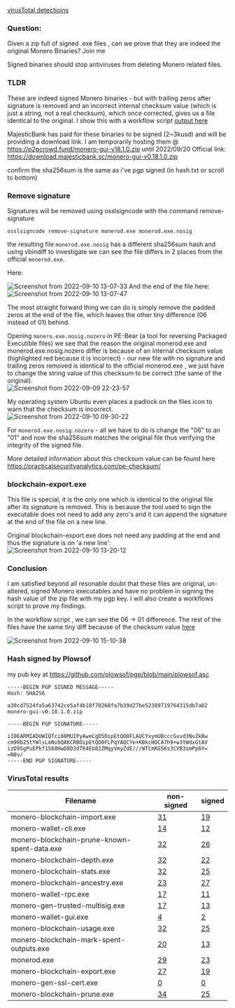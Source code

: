 [virusTotal detectioins](#virustotal-results)
### Question:

Given a zip full of signed .exe files , can we prove that they are indeed the original Monero Binaries? Join me

Signed binaries should stop antiviruses from deleting Monero related files.    

### TLDR

These are indeed signed Monero binaries - but with trailing zeros after signature is removed and an incorrect internal checksum value (which is just a string, not a real checksum), which once corrected, gives us a file identical to the original. I show this with a workflow script [output here](https://github.com/plowsof/verify-mb-gui-binaries/runs/8285192387?check_suite_focus=true)

MajesticBank has paid for these binaries to be signed (2~3kusd) and will be providing a download link. I am temporarily hosting them @ https://p2pcrowd.fund/monero-gui-v18.1.0.zip until 2022/09/20 Official link: https://download.majesticbank.sc/monero-gui-v0.18.1.0.zip

confirm the sha256sum is the same as i've pgp signed (in hash.txt or scroll to bottom)

### Remove signature

Signatures will be removed using osslsigncode with the command remove-signature

```
osslsigncode remove-signature monerod.exe monerod.exe.nosig
```

the resulting file `monerod.exe.nosig` has a different sha256sum hash and using vbindiff to investigate we can see the file differs in 2 places from the official `monerod.exe`.    

Here:    

![Screenshot from 2022-09-10 13-07-33](https://user-images.githubusercontent.com/77655812/189482664-2c4f0609-c297-4cd5-ae5d-b4823e871604.png)
And the end of the file here:
![Screenshot from 2022-09-10 13-07-47](https://user-images.githubusercontent.com/77655812/189482687-64d49c73-6928-487c-9f8a-b32d18142da5.png)

The most straight forward thing we can do is simply remove the padded zeros at the end of the file, which leaves the other tiny difference (06 instead of 01) behind.

Opening `monero.exe.nosig.nozero` in PE-Bear (a tool for reversing Packaged Executible files) we see that the reason the original monerod.exe and monerod.exe.nosig.nozero differ is because of an internal checksum value (highlighted red because it is incorrect) - our new file with no signature and trailing zeros removed is identical to the official monerod.exe , we just have to change the string value of this checksum to be correct (the same of the original).    
![Screenshot from 2022-09-09 22-23-57](https://user-images.githubusercontent.com/77655812/189482748-bc4f97a4-9c5e-4295-850e-6536d07bc123.png)

My operating system Ubuntu even places a padlock on the files icon to warn that the checksum is incorrect.
![Screenshot from 2022-09-10 09-30-22](https://user-images.githubusercontent.com/77655812/189482830-2397332d-95a3-4792-b8d9-bf1d57eb7d8c.png)

For `monerod.exe.nosig.nozero` - all we have to do is change the "06" to an "01" and now the sha256sum matches the original file thus verifying the integrity of the signed file.

More detailed information about this checksum value can be found here https://practicalsecurityanalytics.com/pe-checksum/

### blockchain-export.exe

This file is special, it is the only one which is identical to the original file after its signature is removed. This is because the tool used to sign the executable does not need to add any zero's and it can append the signature at the end of the file on a new line.

Original blockchain-export.exe does not need any padding at the end and thus the signature is on 'a new line':
![Screenshot from 2022-09-10 13-20-12](https://user-images.githubusercontent.com/77655812/189483117-3cdf83fc-bde4-4cf2-ac9d-1d661061dcc8.png)

### Conclusion

I am satisfied beyond all resonable doubt that these files are original, un-altered, signed Monero executables and have no problem in signing the hash value of the zip file with my pgp key. I will also create a workflows script to prove my findings.

In the workflow script , we can see the 06 -> 01 difference. The rest of the files have the same tiny diff because of the checksum value [here](https://github.com/plowsof/verify-mb-gui-binaries/runs/8285192387?check_suite_focus=true#step:7:55)

![Screenshot from 2022-09-10 15-10-38](https://user-images.githubusercontent.com/77655812/189487826-ebb8d97a-99ef-4c15-85ae-23a5adcd6590.png)

### Hash signed by Plowsof

my pub key at https://github.com/plowsof/pgp/blob/main/plowsof.asc
```
-----BEGIN PGP SIGNED MESSAGE-----
Hash: SHA256

a30cd7524fa5a63742ce5af4b18f70268fa7b39d27be52389719764315db7a02  monero-gui-v0.18.1.0.zip

-----BEGIN PGP SIGNATURE-----

iI0EARMIADUWIQTci88MUIPyAweCgD5OipEtQO0FLAUCYxymUBcccGxvd3NvZkBw
cm90b25tYWlsLmNvbQAKCRBOipEtQO0FLPqYAQCYe+KBkcHOCA7h9+w3tWdxGtAV
izD9SgPuEPkf1568HwD8D3dTR4EU82ZMqyVmyZdE///WTCmKG5Ks3CVB3smPp6Y=
=N8v/
-----END PGP SIGNATURE-----

```


### VirusTotal results

| Filename | non-signed | signed |
| --- | --- | --- |
| monero-blockchain-import.exe | [31](https://www.virustotal.com/gui/file/cdc39cca213e920625617b09dcd5b4c73d6c81413ada4e27f91051e112ebec4f/detection) | [19](https://www.virustotal.com/gui/file/6577728de8ce52598c8905dcb3fce439186ab92ce2d65275cd0453262028c749/detection) |
| monero-wallet-cli.exe | [14](https://www.virustotal.com/gui/file/2ee5e5a9a8026c9497dd31e2dcb2f81770a55ddcfea3c9a7a54089a156cf0b4c/detection) | [12](https://www.virustotal.com/gui/file/fda2958615a739f4c5c8015314c2dddefc357dc6d9a8ba0563846e9a546d8ba0/detection) |
| monero-blockchain-prune-known-spent-data.exe | [32](https://www.virustotal.com/gui/file/31a119d6d543670d2b6b708958cb57140aa1a62ccfc3875befa1aa8149587533/detection) | [26](https://www.virustotal.com/gui/file/c9b241f4c27fd3e84c768696103cbb0570621113ef96531862761ea088bbb420/detection) |
| monero-blockchain-depth.exe | [32](https://www.virustotal.com/gui/file/b0fd634e37aadfdf875841491bf017daff25bb11ca02e18f6e2898d6535d2d96/detection) | [22](https://www.virustotal.com/gui/file/20fdfd2b0e40525a1d745bb541b0bda507603e37cae694e8b82891ee275aaed1/detection) |
| monero-blockchain-stats.exe | [32](https://www.virustotal.com/gui/file/b7098e9b81d4e6ae0aa488581b090d6d2224df2a4a0c5d5b05cd9ef302fef010/detection) | [25](https://www.virustotal.com/gui/file/6c3ee308c91c3bbcaf77b6ace023447fbaa6103a71919e8fa63973ce496ff4ad/detection) |
| monero-blockchain-ancestry.exe | [23](https://www.virustotal.com/gui/file/792ba39746c2a82630aa60ac56e62673e95e3c30aa055f373110a823e544b338/detection) | [27](https://www.virustotal.com/gui/file/950fb1bda7b9f573c61113ecdefbdac58e89554a6837b37a3f95160889a5f72e/detection) |
| monero-wallet-rpc.exe | [17](https://www.virustotal.com/gui/file/de75419d1659dc71a6fda132d6a6b62bdbadf296ed3cafad397731dd4925b325/detection) | [11](https://www.virustotal.com/gui/file/1a549fc343cec1f2767ea271c474653a8a421e7daf731abcd816ef60927bb3f1/detection) |
| monero-gen-trusted-multisig.exe | [17](https://www.virustotal.com/gui/file/a61fb96921b3647f8952f963828f4d11fec419929466d95d476e55928b0cb6f1/detection) | [13](https://www.virustotal.com/gui/file/792e6492eff49160c9db1be2fff8fa7fbd7c338d72d5222a1559574115fd26d6/detection) |
| monero-wallet-gui.exe | [4](https://www.virustotal.com/gui/file/aa1236e8ff94e1e698b88f960dc084448dfeea52ce5247b3d6fedab17194027f/detection) | [2](https://www.virustotal.com/gui/file/a261b3d12ef102d8fd302d969e72e8c91bf8c42762ad18be8374f5219e3ae4de/detection) |
| monero-blockchain-usage.exe | [32](https://www.virustotal.com/gui/file/b7b9b084ef31ceda8d49e627ad7e21f9fb01c871d81d68ca30223f5392571acb/detection) | [25](https://www.virustotal.com/gui/file/d02044d86e981c2c9d62450ca617f3af56be16777b0eb8cde488ee116fc577af/detection) |
| monero-blockchain-mark-spent-outputs.exe | [20](https://www.virustotal.com/gui/file/dad8c91d84f3d941c4cad203efd7037685ca33b3bdae6b0fb5b181614ba53bef/detection) | [13](https://www.virustotal.com/gui/file/e2924934ce6f170fcc1ecec588b70c82447a490246ed7125f2e97d0922d750e3/detection) |
| monerod.exe | [29](https://www.virustotal.com/gui/file/42e2ad50112d8dfb1bb3053707fd2696d57fe4c40a33702a14ff99138d8f519b/detection) | [23](https://www.virustotal.com/gui/file/453c8acf34245d9259791d290b5b12f8a429264561fefc7325029fe3e22c4683/detection) |
| monero-blockchain-export.exe | [27](https://www.virustotal.com/gui/file/7799b6c788c3732ce3dc53cb120a9ae664382085471c0b100b962db4c2f8f4e3/detection) | [19](https://www.virustotal.com/gui/file/db316c3a71823c168b64bb696a3c7ac4006eb7a4f26f1666baf904b7e7f735b0/detection) |
| monero-gen-ssl-cert.exe | [0](https://www.virustotal.com/gui/file/7f285310497a056a1a6b67bae29ce0ff0c5326020175aaadee90a4e120585d5c/detection) | [0](https://www.virustotal.com/gui/file/3ed68f49afaf5940f7bed53c5c6cd5a7c7d3609101669b7dec8f65f199018c65/detection) |
| monero-blockchain-prune.exe | [34](https://www.virustotal.com/gui/file/91052037b62673104b26b1c195668a81b174905bda59d9f22d7f107678d1254a/detection) | [25](https://www.virustotal.com/gui/file/fcd079dc9deee35b61a7134c33d9d2681998d34af8d38f2dd4e6a4e1e9a708e0/detection) |

